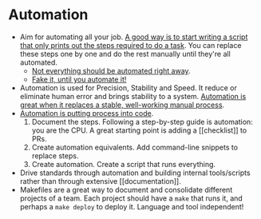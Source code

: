 # Automation

- Aim for automating all your job. [A good way is to start writing a script that only prints out the steps required to do a task](https://blog.danslimmon.com/2019/07/15/do-nothing-scripting-the-key-to-gradual-automation/). You can replace these steps one by one and do the rest manually until they're all automated.
	- [Not everything should be automated right away](https://xkcd.com/974/).
	- [Fake it, until you automate it!](https://understandlegacycode.com/blog/fake-it-until-you-automate-it/)
- Automation is used for Precision, Stability and Speed. It reduce or eliminate human error and brings stability to a system. [Automation is great when it replaces a stable, well-working manual process](https://news.ycombinator.com/item?id=30230367).
- [Automation is putting process into code](https://queue.acm.org/detail.cfm?id=3197520). 
	1. Document the steps. Following a step-by-step guide is automation: you are the CPU. A great starting point is adding a [[checklist]] to PRs.
	2. Create automation equivalents. Add command-line snippets to replace steps.
	3. Create automation. Create a script that runs everything.
- Drive standards through automation and building internal tools/scripts rather than through extensive [[documentation]].
- Makefiles are a great way to document and consolidate different projects of a team. Each project should have a `make` that runs it, and perhaps a `make deploy` to deploy it. Language and tool independent!